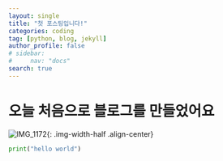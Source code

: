 ```yaml
---
layout: single
title: "첫 포스팅입니다!"
categories: coding
tag: [python, blog, jekyll]
author_profile: false
# sidebar:
#     nav: "docs"
search: true
---
```


# 오늘 처음으로 블로그를 만들었어요

![IMG_1172]({{site.url}}/images/2023-08-05-first/IMG_1172.jpg){: .img-width-half .align-center}

```python
print("hello world")
```

